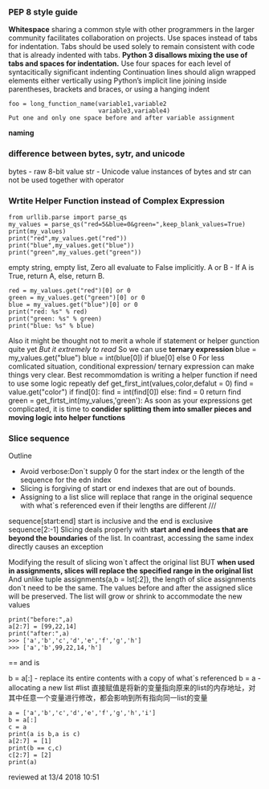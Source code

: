 
### PEP 8 style guide
**Whitespace**
sharing a common style with other programmers in the larger community facilitates collaboration on projects.
Use spaces instead of tabs for indentation. Tabs should be used solely to remain consistent with code that is already indented with tabs.
**Python 3 disallows mixing the use of tabs and spaces for indentation.**
Use four spaces for each level of syntacitically significant indenting
Continuation lines should align wrapped elements either vertically using Python’s implicit line joining inside parentheses, brackets and braces, or using a hanging indent
```
foo = long_function_name(variable1,variable2
                         variable3,variable4)
Put one and only one space before and after variable assignment
```
**naming**
### difference between bytes, sytr, and unicode
bytes - raw 8-bit value
str   - Unicode value
instances of bytes and str can not be used together with operator

### Wrtite Helper Function instead of Complex Expression
```
from urllib.parse import parse_qs
my_values = parse_qs("red=5&blue=0&green=",keep_blank_values=True)
print(my_values)
print("red",my_values.get("red"))
print("blue",my_values.get("blue"))
print("green",my_values.get("green"))
```

empty string, empty list, Zero all evaluate to False implicitly.
A or B - If A is True, return A, else, return B.
```
red = my_values.get("red")[0] or 0
green = my_values.get("green")[0] or 0
blue = my_values.get("blue")[0] or 0
print("red: %s" % red)
print("green: %s" % green)
print("blue: %s" % blue)
```
Also it might be thought not to merit a whole if statement or helper gunction quite yet
*But it extremely to read*
So we can use **ternary expression**
blue = my_values.get("blue")
blue = int(blue[0]) if blue[0] else 0
For less comlicated situation, conditional expression/ ternary expression can make things very clear.
Best recommomdation is writing a helper function if need to use some logic repeatly
def get_first_int(values,color,defalut = 0)
    find = value.get("color")
    if find[0]:
        find = int(find[0])
    else:
        find = 0
    return find
 green = get_firtst_int(my_values,'green'):
 As soon as your expressions get complicated, it is time to **condider splitting them into smaller pieces and moving logic into helper functions**
 
 ### Slice sequence
 Outline
 - Avoid verbose:Don\`t supply 0 for the start index or the length of the sequence for the edn index
 - Slicing is forgiving of start or end indexes that are out of bounds.
 - Assigning to a list slice will replace that range in the original sequence with what\`s referenced even if their lengths are            different
 ///

 sequence[start:end] start is inclusive and the end is exclusive
     sequence[2:-1]
 Slicing deals properly with **start and end indees that are beyond the boundaries** of the list.
     In coantrast, accessing the same index directly causes an exception
     
 Modifying the result of slicing won\`t affect the original list
 BUT **when used in assignments, slices will replace the specified range in the original list**
 And unlike tuple assignments(a,b = lst[:2]), the length of slice assignments don\`t need to be the same. 
 The values before and after the assigned slice will be preserved. The list will grow or shrink to accommodate the new values
 ```
 print("before:",a)
 a[2:7] = [99,22,14]
 print("after:",a)
>>> ['a','b','c','d','e','f','g','h']
>>> ['a','b',99,22,14,'h']
```
== and is

b = a[:] - replace its entire contents with a copy of what\`s referenced
b = a    - allocating a new list
#list 直接赋值是将新的变量指向原来的list的内存地址，对其中任意一个变量进行修改，都会影响到所有指向同一list的变量
```
a = ['a','b','c','d','e','f','g','h','i']
b = a[:]
c = a
print(a is b,a is c)
a[2:7] = [1]
print(b == c,c)
c[2:7] = [2]
print(a)
```
reviewed at 13/4 2018 10:51



